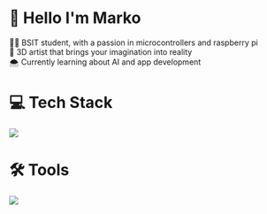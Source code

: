 # 👋 Hello I'm Marko
🧑‍💻 BSIT student, with a passion in microcontrollers and raspberry pi <br />
🎨 3D artist that brings your imagination into reality<br />
🌨️ Currently learning about AI and app development
<br>

# 💻 Tech Stack 
<p align="left">
  <a href="https://skillicons.dev">
    <img src="https://skillicons.dev/icons?i=html,css,javascript,java,py" />
  </a>
</p>

# 🛠️ Tools 
<p align="left">
  <a href="https://skillicons.dev">
    <img src="https://skillicons.dev/icons?i=figma,pycharm,vscode,github" />
  </a>
</p>


